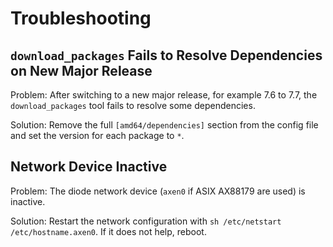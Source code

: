 # Troubleshooting

## `download_packages` Fails to Resolve Dependencies on New Major Release

Problem: After switching to a new major release, for example 7.6 to 7.7, the `download_packages` tool fails to resolve some dependencies.

Solution: Remove the full `[amd64/dependencies]` section from the config file and set the version for each package to `*`.

## Network Device Inactive

Problem: The diode network device (`axen0` if ASIX AX88179 are used) is inactive.

Solution: Restart the network configuration with `sh /etc/netstart /etc/hostname.axen0`. If it does not help, reboot.
